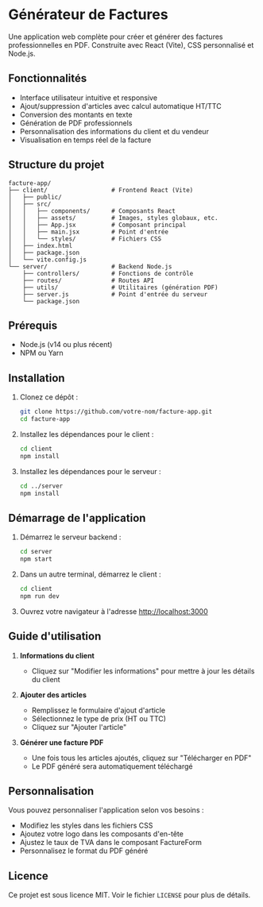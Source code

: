 # Générateur de Factures

Une application web complète pour créer et générer des factures professionnelles en PDF. Construite avec React (Vite), CSS personnalisé et Node.js.

## Fonctionnalités

- Interface utilisateur intuitive et responsive
- Ajout/suppression d'articles avec calcul automatique HT/TTC
- Conversion des montants en texte
- Génération de PDF professionnels
- Personnalisation des informations du client et du vendeur
- Visualisation en temps réel de la facture

## Structure du projet

```
facture-app/
├── client/                  # Frontend React (Vite)
│   ├── public/
│   ├── src/
│   │   ├── components/      # Composants React
│   │   ├── assets/          # Images, styles globaux, etc.
│   │   ├── App.jsx          # Composant principal
│   │   ├── main.jsx         # Point d'entrée
│   │   └── styles/          # Fichiers CSS
│   ├── index.html
│   ├── package.json
│   └── vite.config.js
└── server/                  # Backend Node.js
    ├── controllers/         # Fonctions de contrôle
    ├── routes/              # Routes API
    ├── utils/               # Utilitaires (génération PDF)
    ├── server.js            # Point d'entrée du serveur
    └── package.json
```

## Prérequis

- Node.js (v14 ou plus récent)
- NPM ou Yarn

## Installation

1. Clonez ce dépôt :
   ```bash
   git clone https://github.com/votre-nom/facture-app.git
   cd facture-app
   ```

2. Installez les dépendances pour le client :
   ```bash
   cd client
   npm install
   ```

3. Installez les dépendances pour le serveur :
   ```bash
   cd ../server
   npm install
   ```

## Démarrage de l'application

1. Démarrez le serveur backend :
   ```bash
   cd server
   npm start
   ```

2. Dans un autre terminal, démarrez le client :
   ```bash
   cd client
   npm run dev
   ```

3. Ouvrez votre navigateur à l'adresse [http://localhost:3000](http://localhost:3000)

## Guide d'utilisation

1. **Informations du client**
   - Cliquez sur "Modifier les informations" pour mettre à jour les détails du client

2. **Ajouter des articles**
   - Remplissez le formulaire d'ajout d'article
   - Sélectionnez le type de prix (HT ou TTC)
   - Cliquez sur "Ajouter l'article"

3. **Générer une facture PDF**
   - Une fois tous les articles ajoutés, cliquez sur "Télécharger en PDF"
   - Le PDF généré sera automatiquement téléchargé

## Personnalisation

Vous pouvez personnaliser l'application selon vos besoins :

- Modifiez les styles dans les fichiers CSS
- Ajoutez votre logo dans les composants d'en-tête
- Ajustez le taux de TVA dans le composant FactureForm
- Personnalisez le format du PDF généré

## Licence

Ce projet est sous licence MIT. Voir le fichier `LICENSE` pour plus de détails.